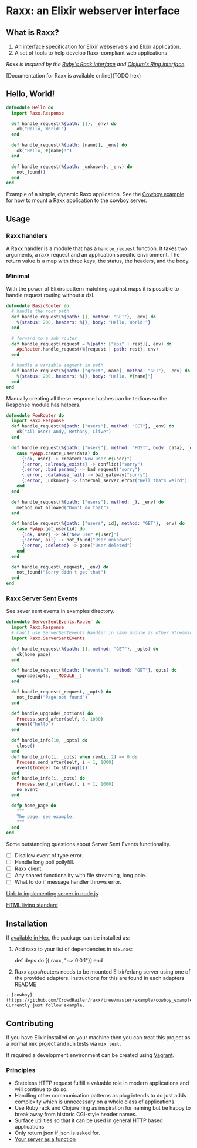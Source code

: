 # Raxx: an Elixir webserver interface

## What is Raxx?

1. An interface specification for Elixir webservers and Elixir application.
2. A set of tools to help develop Raxx-compliant web applications

*Raxx is inspired by the [Ruby's Rack interface](http://rack.github.io/) and [Clojure's Ring interface](https://github.com/ring-clojure).*

[Documentation for Raxx is available online](TODO hex)

## Hello, World!

```elixir
defmodule Hello do
  import Raxx.Response

  def handle_request(%{path: []}, _env) do
    ok("Hello, World!")
  end

  def handle_request(%{path: [name]}, _env) do
    ok("Hello, #{name}!")
  end

  def handle_request(%{path: _unknown}, _env) do
    not_found()
  end
end
```

Example of a simple, dynamic Raxx application.
See the [Cowboy example](https://github.com/CrowdHailer/raxx/tree/master/example/cowboy_example) for how to mount a Raxx application to the cowboy server.

## Usage

### Raxx handlers
A Raxx handler is a module that has a `handle_request` function.
It takes two arguments, a raxx request and an application specific environment.
The return value is a map with three keys, the status, the headers, and the body.

### Minimal

With the power of Elixirs pattern matching against maps it is possible to handle request routing without a dsl.

```elixir
defmodule BasicRouter do
  # handle the root path
  def handle_request(%{path: [], method: "GET"}, _env) do
    %{status: 200, headers: %{}, body: "Hello, World!"}
  end

  # forward to a sub router
  def handle_request(request = %{path: ["api" | rest]}, env) do
    ApiRouter.handle_request(%{request | path: rest}, env)
  end

  # handle a variable segment in path
  def handle_request(%{path: ["greet", name], method: "GET"}, _env) do
    %{status: 200, headers: %{}, body: "Hello, #{name}"}
  end
end
```

Manually creating all these response hashes can be tedious so the Response module has helpers.

```elixir
defmodule FooRouter do
  import Raxx.Response
  def handle_request(%{path: ["users"], method: "GET"}, _env) do
    ok("All user: Andy, Bethany, Clive")
  end

  def handle_request(%{path: ["users"], method: "POST", body: data}, _env) do
    case MyApp.create_user(data) do
      {:ok, user} -> created("New user #{user}")
      {:error, :already_exists} -> conflict("sorry")
      {:error, :bad_params} -> bad_request("sorry")
      {:error, :database_fail} -> bad_gateway("sorry")
      {:error, _unknown} -> internal_server_error("Well thats weird")
    end
  end

  def handle_request(%{path: ["users"], method: _}, _env) do
    method_not_allowed("Don't do that")
  end

  def handle_request(%{path: ["users", id], method: "GET"}, _env) do
    case MyApp.get_user(id) do
      {:ok, user} -> ok("New user #{user}")
      {:error, nil} -> not_found("User unknown")
      {:error, :deleted} -> gone("User deleted")
    end
  end

  def handle_request(_request, _env) do
    not_found("Sorry didn't get that")
  end
end
```

### Raxx Server Sent Events

See sever sent events in examples directory.

```elixir
defmodule ServerSentEvents.Router do
  import Raxx.Response
  # Can't use ServerSentEvents Handler in same module as other Streaming handlers.
  import Raxx.ServerSentEvents

  def handle_request(%{path: [], method: "GET"}, _opts) do
    ok(home_page)
  end

  def handle_request(%{path: ["events"], method: "GET"}, opts) do
    upgrade(opts, __MODULE__)
  end

  def handle_request(_request, _opts) do
    not_found("Page not found")
  end

  def handle_upgrade(_options) do
    Process.send_after(self, 0, 1000)
    event("hello")
  end

  def handle_info(10, _opts) do
    close()
  end
  def handle_info(i, _opts) when rem(i, 2) == 0 do
    Process.send_after(self, i + 1, 1000)
    event(Integer.to_string(i))
  end
  def handle_info(i, _opts) do
    Process.send_after(self, i + 1, 1000)
    no_event
  end

  defp home_page do
    """
    The page. see example.
    """
  end
end
```

Some outstanding questions about Server Sent Events functionality.

- [ ] Disallow event of type error.
- [ ] Handle long poll pollyfill.
- [ ] Raxx client.
- [ ] Any shared functionality with file streaming, long pole.
- [ ] What to do if message handler throws error.

[Link to implementing server in node.js](http://www.html5rocks.com/en/tutorials/eventsource/basics/)

[HTML living standard](https://html.spec.whatwg.org/multipage/comms.html#server-sent-events)

## Installation

If [available in Hex](https://hex.pm/docs/publish), the package can be installed as:

  1. Add raxx to your list of dependencies in `mix.exs`:

        def deps do
          [{:raxx, "~> 0.0.1"}]
        end

  2. Raxx apps/routers needs to be mounted Elixir/erlang server using one of the provided adapters. Instructions for this are found in each adapters README

    - [cowboy](https://github.com/CrowdHailer/raxx/tree/master/example/cowboy_example). Currently just follow example.

## Contributing

If you have Elixir installed on your machine then you can treat this project as a normal mix project and run tests via `mix test`.

If required a development environment can be created using [Vagrant](www.vagrantup.com).

### Principles

- Stateless HTTP request fulfill a valuable role in modern applications and will continue to do so.
- Handling other communication patterns as plug intends to do just adds complexity which is unnecessary on a whole class of applications.
- Use Ruby rack and Clojure ring as inspiration for naming but be happy to break away from historic CGI-style header names.
- Surface utilities so that it can be used in general HTTP based applications
- Only return json if json is asked for.
- [Your server as a function](https://monkey.org/~marius/funsrv.pdf)
